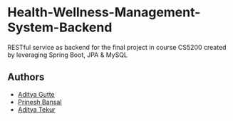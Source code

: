 # Health-Wellness-Management-System-Backend
RESTful service as backend for the final project in course CS5200 created by leveraging Spring Boot, JPA &amp; MySQL

## Authors
* [Aditya Gutte](https://github.com/adityagutte)
* [Prinesh Bansal](https://github.com/prineshbansal)
* [Aditya Tekur](https://github.com/aditek1105)

